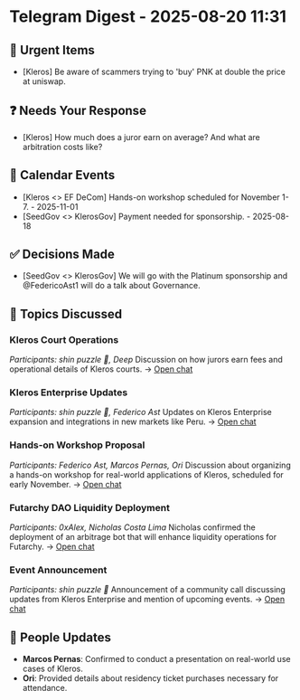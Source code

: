 # Telegram Digest - 2025-08-20 11:31

## 🚨 Urgent Items
- [Kleros] Be aware of scammers trying to 'buy' PNK at double the price at uniswap.

## ❓ Needs Your Response
- [Kleros] How much does a juror earn on average? And what are arbitration costs like?

## 📅 Calendar Events
- [Kleros <> EF DeCom] Hands-on workshop scheduled for November 1-7. - 2025-11-01
- [SeedGov <> KlerosGov] Payment needed for sponsorship. - 2025-08-18

## ✅ Decisions Made
- [SeedGov <> KlerosGov] We will go with the Platinum sponsorship and @FedericoAst1 will do a talk about Governance.

## 💬 Topics Discussed
### Kleros Court Operations
*Participants: shin puzzle 🦞, Deep*
Discussion on how jurors earn fees and operational details of Kleros courts.
→ [Open chat](https://t.me/kleros)

### Kleros Enterprise Updates
*Participants: shin puzzle 🦞, Federico Ast*
Updates on Kleros Enterprise expansion and integrations in new markets like Peru.
→ [Open chat](https://t.me/klerosespanol)

### Hands-on Workshop Proposal
*Participants: Federico Ast, Marcos Pernas, Ori*
Discussion about organizing a hands-on workshop for real-world applications of Kleros, scheduled for early November.
→ [Open chat](tg://resolve?domain=4852657384)

### Futarchy DAO Liquidity Deployment
*Participants: 0xAlex, Nicholas Costa Lima*
Nicholas confirmed the deployment of an arbitrage bot that will enhance liquidity operations for Futarchy.
→ [Open chat](tg://resolve?domain=4519238761)

### Event Announcement
*Participants: shin puzzle 🦞*
Announcement of a community call discussing updates from Kleros Enterprise and mention of upcoming events.
→ [Open chat](https://t.me/klerosespanol)

## 👥 People Updates
- **Marcos Pernas**: Confirmed to conduct a presentation on real-world use cases of Kleros.
- **Ori**: Provided details about residency ticket purchases necessary for attendance.

